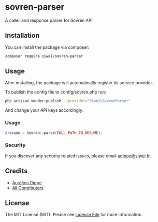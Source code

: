 # sovren-parser
A caller and response parser for Sovren API

## Installation

You can install the package via composer:


```bash
composer require siwei/sovren-parser
```

## Usage

After installing, the package will automatically register its service provider.

To publish the config file to config/sovren.php run:

```bash
php artisan vendor:publish --provider="Siwei\SovrenParser"
```

And change your API keys accordingly.

### Usage
```php
$resume = Sovren::parse(FULL_PATH_TO_RESUME);
```

### Security

If you discover any security related issues, please email adippe@siwei.fr.

## Credits

- [Aurélien Dippe](https://github.com/adippe-siwei)
- [All Contributors](../../contributors)

## License

The MIT License (MIT). Please see [License File](LICENSE.md) for more information.
